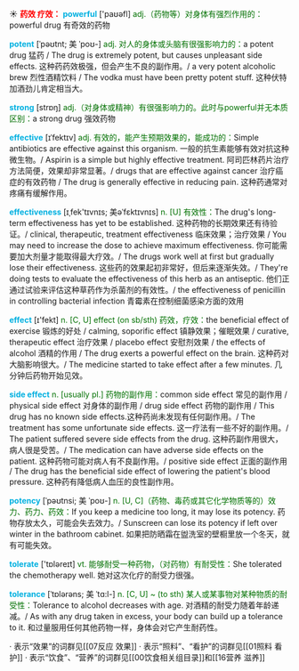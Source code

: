 ☀ <font color="red">**药效 疗效：**</font>
<font color="sky blue">**powerful**</font> ['paʊəfl] 
<font color="rgb(227, 108, 9)">adj.（药物等）对身体有强烈作用的：</font>powerful drug 有奇效的药物
           
<font color="sky blue">**potent**</font> [ˈpəʊtnt; 美 ˈpoʊ-]
<font color="rgb(227, 108, 9)">adj. 对人的身体或头脑有很强影响力的：</font>a potent drug 猛药 / The drug is extremely potent, but causes unpleasant side effects. 这种药药效极强，但会产生不良的副作用。/ a very potent alcoholic brew 烈性酒精饮料 / The vodka must have been pretty potent stuff. 这种伏特加酒劲儿肯定相当大。

<font color="sky blue">**strong**</font> [strɒŋ] 
<font color="rgb(227, 108, 9)">adj.（对身体或精神）有很强影响力的。此时与powerful并无本质区别：</font>a strong drug 强效药物 
  
<font color="sky blue">**effective**</font> [ɪˈfektɪv]
<font color="rgb(227, 108, 9)">adj. 有效的，能产生预期效果的，能成功的：</font>Simple antibiotics are effective against this organism. 一般的抗生素能够有效对抗这种微生物。/ Aspirin is a simple but highly effective treatment. 阿司匹林药片治疗方法简便，效果却非常显著。/ drugs that are effective against cancer 治疗癌症的有效药物 / The drug is generally effective in reducing pain. 这种药通常对疼痛有缓解作用。
           
<font color="sky blue">**effectiveness**</font> [ɪˌfek'tɪvnɪs; 美əˈfɛktɪvnɪs]
<font color="rgb(227, 108, 9)">n. [U] 有效性：</font>The drug's long-term effectiveness has yet to be established. 这种药物的长期效果还有待验证。/ clinical, therapeutic, treatment effectiveness 临床效果；治疗效果 / You may need to increase the dose to achieve maximum effectiveness. 你可能需要加大剂量才能取得最大疗效。/ The drugs work well at first but gradually lose their effectiveness. 这些药的效果起初非常好，但后来逐渐失效。/ They're doing tests to evaluate the effectiveness of this herb as an antiseptic. 他们正通过试验来评估这种草药作为杀菌剂的有效性。/ the effectiveness of penicillin in controlling bacterial infection 青霉素在控制细菌感染方面的效用

<font color="sky blue">**effect**</font> [ɪ'fekt] 
<font color="rgb(227, 108, 9)">n. [C, U] effect (on sb/sth) 药效，疗效：</font>the beneficial effect of exercise 锻炼的好处 / calming, soporific effect 镇静效果；催眠效果 / curative, therapeutic effect 治疗效果 / placebo effect 安慰剂效果 / the effects of alcohol 酒精的作用 / The drug exerts a powerful effect on the brain. 这种药对大脑影响很大。/ The medicine started to take effect after a few minutes. 几分钟后药物开始见效。
           
<font color="sky blue">**side effect**</font>
<font color="rgb(227, 108, 9)">n. [usually pl.] 药物的副作用：</font>common side effect 常见的副作用 / physical side effect 对身体的副作用 / drug side effect 药物的副作用 / This drug has no known side effects.这种药尚未发现有任何副作用。/ The treatment has some unfortunate side effects. 这一疗法有一些不好的副作用。/ The patient suffered severe side effects from the drug. 这种药副作用很大，病人很是受苦。/ The medication can have adverse side effects on the patient. 这种药物可能对病人有不良副作用。/ positive side effect 正面的副作用 / The drug has the beneficial side effect of lowering the patient's blood pressure. 这种药有降低病人血压的良性副作用。
           
<font color="sky blue">**potency**</font> [ˈpəʊtnsi; 美 ˈpoʊ-]
<font color="rgb(227, 108, 9)">n. [U, C]（药物、毒药或其它化学物质等的）效力、药力、药效：</font>If you keep a medicine too long, it may lose its potency. 药物存放太久，可能会失去效力。/ Sunscreen can lose its potency if left over winter in the bathroom cabinet. 如果把防晒霜在盥洗室的壁橱里放一个冬天，就有可能失效。
 
<font color="sky blue">**tolerate**</font> ['tɒləreɪt] 
<font color="rgb(227, 108, 9)">vt. 能够耐受一种药物，（对药物）有耐受性：</font>She tolerated the chemotherapy well. 她对这次化疗的耐受力很强。
           
<font color="sky blue">**tolerance**</font> [ˈtɒlərəns; 美 ˈtɑ:l-]
<font color="rgb(227, 108, 9)">n. [C, U] ~ (to sth) 某人或某事物对某种物质的耐受性：</font>Tolerance to alcohol decreases with age. 对酒精的耐受力随着年龄递减。/ As with any drug taken in excess, your body can build up a tolerance to it. 和过量服用任何其他药物一样，身体会对它产生耐药性。

· 表示“效果”的词群见[[07反应 效果]]
· 表示“照料”、“看护”的词群见[[01照料 看护]]
· 表示“饮食”、“营养”的词群见[[00饮食相关组目录]]和[[16营养 滋养]]
